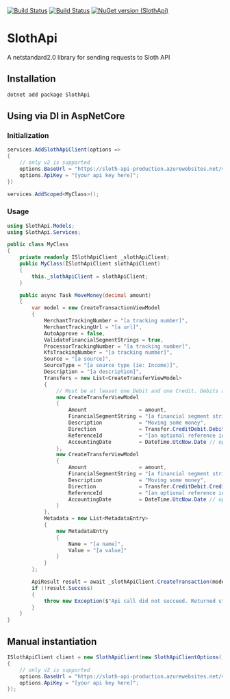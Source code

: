 [![Build Status](https://dev.azure.com/ucdavis/SlothApi/_apis/build/status/ucdavis.SlothApi?branchName=main)](https://dev.azure.com/ucdavis/SlothApi/_build/latest?definitionId=35&branchName=main)
[![Build Status](https://github.com/ucdavis/SlothApi/actions/workflows/codeql.yml/badge.svg)](https://github.com/ucdavis/SlothApi/actions/workflows/codeql.yml/badge.svg)
[![NuGet version (SlothApi)](https://img.shields.io/nuget/v/SlothApi.svg)](https://www.nuget.org/packages/SlothApi/)

# SlothApi

A netstandard2.0 library for sending requests to Sloth API

## Installation

```bash
dotnet add package SlothApi
```

## Using via DI in AspNetCore

### Initialization

```csharp
services.AddSlothApiClient(options => 
{
    // only v2 is supported
    options.BaseUrl = "https://sloth-api-production.azurewebsites.net/v2/";
    options.ApiKey = "[your api key here]";
})

services.AddScoped<MyClass>();
```

### Usage
```csharp
using SlothApi.Models;
using SlothApi.Services;

public class MyClass
{
    private readonly ISlothApiClient _slothApiClient;
    public MyClass(ISlothApiClient slothApiClient)
    {
        this._slothApiClient = slothApiClient;
    }

    public async Task MoveMoney(decimal amount)
    {
        var model = new CreateTransactionViewModel
        {
            MerchantTrackingNumber = "[a tracking number]",
            MerchantTrackingUrl = "[a url]",
            AutoApprove = false,
            ValidateFinancialSegmentStrings = true,
            ProcessorTrackingNumber = "[a tracking number]",
            KfsTrackingNumber = "[a tracking number]",
            Source = "[a source]",
            SourceType = "[a source type (ie: Income)]",
            Description = "[a description]",
            Transfers = new List<CreateTransferViewModel>
            {
                // Must be at leaset one Debit and one Credit. Debits and credits must balance.
                new CreateTransferViewModel
                {
                    Amount                 = amount,
                    FinancialSegmentString = "[a financial segment string]",
                    Description            = "Moving some money",
                    Direction              = Transfer.CreditDebit.Debit,
                    ReferenceId            = "[an optional reference id]",
                    AccountingDate         = DateTime.UtcNow.Date // optional, defaults to today's date
                },
                new CreateTransferViewModel
                {
                    Amount                 = amount,
                    FinancialSegmentString = "[a financial segment string]",
                    Description            = "Moving some money",
                    Direction              = Transfer.CreditDebit.Credit,
                    ReferenceId            = "[an optional reference id]",
                    AccountingDate         = DateTime.UtcNow.Date // optional, defaults to today's date
                }
            },
            Metadata = new List<MetadataEntry>
            {
                new MetadataEntry
                {
                    Name = "[a name]",
                    Value = "[a value]"
                }
            }
        };

        ApiResult result = await _slothApiClient.CreateTransaction(model);
        if (!result.Success)
        {
            throw new Exception($"Api call did not succeed. Returned status: {result.StatusCode} Returned message: {result.Message}");
        }
    }
}
```

## Manual instantiation
```csharp
ISlothApiClient client = new SlothApiClient(new SlothApiClientOptions()
{
    // only v2 is supported
    options.BaseUrl = "https://sloth-api-production.azurewebsites.net/v2/";
    options.ApiKey = "[your api key here]";
});
```
